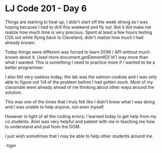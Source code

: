 # LJ Code 201 - Day 6

Things are starting to heat up, I didn't start off the week strong as I was hoping because I had to drill this weekend and fly out. But it did make me realize how much time is very precious. Spent at least a few hours testing CSS
out while flying back to Cleveland, didn't realize how much I had already known.

Today things were different was forced to learn DOM / API without much known about it. Used more document.getElementID('id') way more than what I wanted. This is something I need to practice more if  I wanted to be a better programmer.

I also felt very useless today; the lab was the salmon cookies and I was only able to figure out 1/4 of the problem before I had gotten stuck. Most of my classmate were already ahead of me thinking about other ways around the solution.

This was one of the times that I truly felt like I didn't know what I was doing and I was unable to help anyone, not even myself.

However in light of all the coding errors; I learned today to get help from my co students. Ariel was very helpful and patient with me in teaching me how to understand and pull from the DOM.

I just wish sometimes that I may be able to help other students around me. 

-tiger
